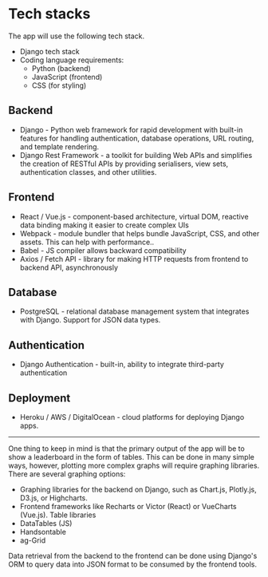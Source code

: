 # Tech stacks
The app will use the following tech stack. 
- Django tech stack
- Coding language requirements:
  - Python (backend)
  - JavaScript (frontend)
  - CSS (for styling) 

## Backend
- Django - Python web framework for rapid development with built-in features for handling authentication, database operations, URL routing, and template rendering.
- Django Rest Framework - a toolkit for building Web APIs and simplifies the creation of RESTful APIs by providing serialisers, view sets, authentication classes, and other utilities.

## Frontend
- React / Vue.js - component-based architecture, virtual DOM, reactive data binding making it easier to create complex UIs
- Webpack - module bundler that helps bundle JavaScript, CSS, and other assets. This can help with performance..
- Babel - JS compiler allows backward compatibility
- Axios / Fetch API - library for making HTTP requests from frontend to backend API, asynchronously

## Database
- PostgreSQL - relational database management system that integrates with Django. Support for JSON data types.

## Authentication
- Django Authentication - built-in, ability to integrate third-party authentication

## Deployment
- Heroku / AWS / DigitalOcean - cloud platforms for deploying Django apps.

---

One thing to keep in mind is that the primary output of the app will be to show a leaderboard in the form of tables. This can be done in many simple ways, however, plotting more complex graphs will require graphing libraries. 
There are several graphing options:
- Graphing libraries for the backend on Django, such as Chart.js, Plotly.js, D3.js, or Highcharts.
- Frontend frameworks like Recharts or Victor (React) or VueCharts (Vue.js).
Table libraries
- DataTables (JS)
- Handsontable
- ag-Grid

Data retrieval from the backend to the frontend can be done using Django's ORM to query data into JSON format to be consumed by the frontend tools. 
